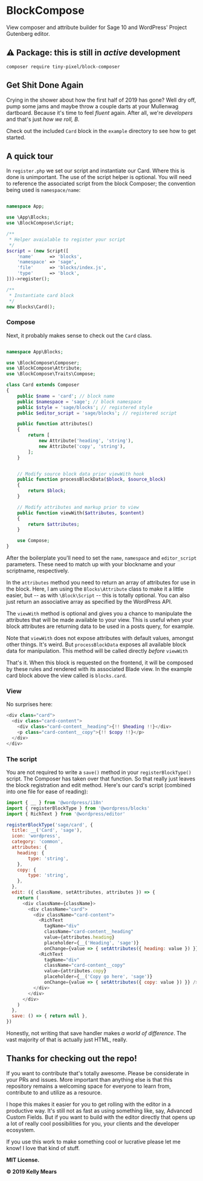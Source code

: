 # BlockCompose

View composer and attribute builder for Sage 10 and WordPress' Project Gutenberg editor.

## ⚠️ Package: this is still in _active_ development

`composer require tiny-pixel/block-composer`

## Get Shit Done Again

Crying in the shower about how the first half of 2019 has gone? Well dry off, pump some jams and maybe throw a couple darts at your Mullenwag dartboard. Because it's time to feel _fluent_ again. After all, we're _developers_ and that's just _how we roll, B._

Check out the included `Card` block in the `example` directory to see how to get started.

## A quick tour

In `register.php` we set our script and instantiate our Card. Where this is done is unimportant. The use of the script helper is optional. You will need to reference the associated script from the block Composer; the convention being used is `namespace/name`:

```php

namespace App;

use \App\Blocks;
use \BlockCompose\Script;

/**
 * Helper avaialable to register your script
 */
$script = (new Script([
    'name'      => 'blocks',
    'namespace' => 'sage',
    'file'      => 'blocks/index.js',
    'type'      => 'block',
]))->register();

/**
 * Instantiate card block
 */
new Blocks\Card();
```

### Compose

Next, it probably makes sense to check out the `Card` class.

```php

namespace App\Blocks;

use \BlockCompose\Composer;
use \BlockCompose\Attribute;
use \BlockCompose\Traits\Compose;

class Card extends Composer
{
    public $name = 'card'; // block name
    public $namespace = 'sage'; // block namespace
    public $style = 'sage/blocks'; // registered style
    public $editor_script = 'sage/blocks'; // registered script

    public function attributes()
    {
        return [
            new Attribute('heading', 'string'),
            new Attribute('copy', 'string'),
        ];
    }


    // Modify source block data prior viewWith hook
    public function processBlockData($block, $source_block)
    {
        return $block;
    }

    // Modify attributes and markup prior to view
    public function viewWith($attributes, $content)
    {
        return $attributes;
    }

    use Compose;
}
```

After the boilerplate you'll need to set the `name`, `namespace` and `editor_script` parameters. These need to match up with your blockname and your scriptname, respectively.

In the `attributes` method you need to return an array of attributes for use in the block. Here, I am using the `Blocks\Attribute` class to make it a little easier, but -- as with `\Block\Script` -- this is totally optional. You can also just return an associative array as specified by the WordPress API.

The `viewWith` method is optional and gives you a chance to manipulate the attributes that will be made available to your view. This is useful when your block attributes are returning data to be used in a posts query, for example.

Note that `viewWith` does not expose attributes with default values, amongst other things. It's weird. But `processBlockData` exposes all available block data for manipulation. This method will be called directly _before_ `viewWith`

That's it. When this block is requested on the frontend, it will be composed by these rules and rendered with its associated Blade view. In the example card block above the view called is `blocks.card`.

### View

No surprises here:

```php
<div class="card">
  <div class="card-content">
    <div class="card-content__heading">{!! $heading !!}</div>
    <p class="card-content__copy">{!! $copy !!}</p>
  </div>
</div>
```

### The script

You are not required to write a `save()` method in your `registerBlockType()` script. The Composer has taken over that function. So that really just leaves the block registration and edit method. Here's our card's script (combined into one file for ease of reading):

```js
import { __ } from '@wordpress/i18n'
import { registerBlockType } from '@wordpress/blocks'
import { RichText } from '@wordpress/editor'

registerBlockType('sage/card', {
  title: __('Card', 'sage'),
  icon: 'wordpress',
  category: 'common',
  attributes: {
    heading: {
        type: 'string',
    },
    copy: {
        type: 'string',
    },
  },
  edit: ({ className, setAttributes, attributes }) => {
    return (
      <div className={className}>
        <div className="card">
          <div className="card-content">
            <RichText
              tagName="div"
              className="card-content__heading"
              value={attributes.heading}
              placeholder={__('Heading', 'sage')}
              onChange={value => { setAttributes({ heading: value }) }} />
            <RichText
              tagName="div"
              className="card-content__copy"
              value={attributes.copy}
              placeholder={__('Copy go here', 'sage')}
              onChange={value => { setAttributes({ copy: value }) }} />
          </div>
        </div>
      </div>
    )
  },
  save: () => { return null },
})
```

Honestly, not writing that save handler makes _a world of difference_. The vast majority of that is actually just HTML, really.

## Thanks for checking out the repo!

If you want to contribute that's totally awesome. Please be considerate in your PRs and issues. More important than anything else is that this repository remains a welcoming space for everyone to learn from, contribute to and utilize as a resource.

I hope this makes it easier for you to get rolling with the editor in a productive way. It's still not as fast as using something like, say, Advanced Custom Fields. But if you want to build with the editor directly that opens up a lot of really cool possibilities for you, your clients and the developer ecosystem.

If you use this work to make something cool or lucrative please let me know! I love that kind of stuff.

**MIT License.**

**&copy; 2019 Kelly Mears**

